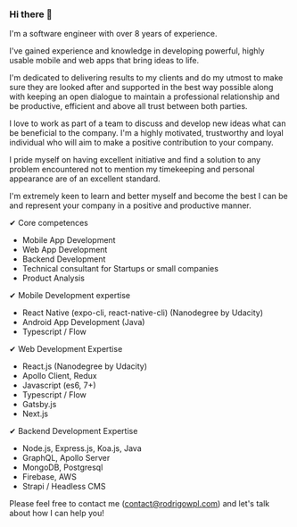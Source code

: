 ### Hi there 👋

I'm a software engineer with over 8 years of experience.

I've gained experience and knowledge in developing powerful, highly usable mobile and web apps that bring ideas to life.

I'm dedicated to delivering results to my clients and do my utmost to make sure they are looked after and supported in the best way possible along with keeping an open dialogue to maintain a professional relationship and be productive, efficient and above all trust between both parties.

I love to work as part of a team to discuss and develop new ideas what can be beneficial to the company. I'm a highly motivated, trustworthy and loyal individual who will aim to make a positive contribution to your company.

I pride myself on having excellent initiative and find a solution to any problem encountered not to mention my timekeeping and personal appearance are of an excellent standard.

I'm extremely keen to learn and better myself and become the best I can be and represent your company in a positive and productive manner.

✔︎ Core competences
- Mobile App Development
- Web App Development
- Backend Development
- Technical consultant for Startups or small companies
- Product Analysis

✔︎ Mobile Development expertise
- React Native (expo-cli, react-native-cli) (Nanodegree by Udacity)
- Android App Development (Java)
- Typescript / Flow

✔︎ Web Development Expertise
- React.js (Nanodegree by Udacity)
- Apollo Client, Redux
- Javascript (es6, 7+)
- Typescript / Flow
- Gatsby.js
- Next.js

✔︎ Backend Development Expertise
- Node.js, Express.js, Koa.js, Java
- GraphQL, Apollo Server
- MongoDB, Postgresql
- Firebase, AWS
- Strapi / Headless CMS

Please feel free to contact me (contact@rodrigowpl.com) and let's talk about how I can help you!
